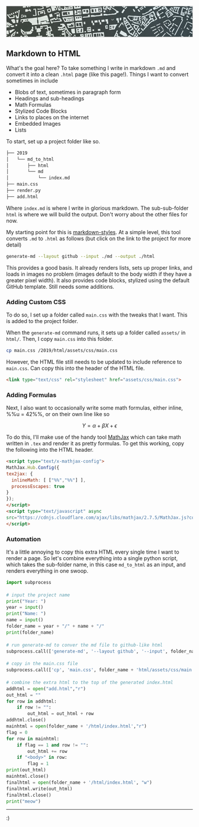 
![header](h.png)

## Markdown to HTML

What's the goal here? To take something I write in markdown `.md` and convert it into a clean `.html` page (like this page!). Things I want to convert sometimes in include

- Blobs of text, sometimes in paragraph form
- Headings and sub-headings
- Math Formulas
- Stylized Code Blocks
- Links to places on the internet
- Embedded Images
- Lists

To start, set up a project folder like so.

```sh
├── 2019
│   └── md_to_html
│       ├── html
│       └── md
│           └── index.md
├── main.css
├── render.py
├── add.html
```

Where `index.md` is where I write in glorious markdown. The sub-sub-folder `html` is where we will build the output. Don't worry about the other files for now.


My starting point for this is [markdown-styles](https://github.com/mixu/markdown-styles). At a simple level, this tool converts `.md` to `.html` as follows (but click on the link to the project for more detail)

```sh
generate-md --layout github --input ./md --output ./html
```

This provides a good basis. It already renders lists, sets up proper links, and loads in images no problem (images default to the body width if they have a greater pixel width). It also provides code blocks, stylized using the default GitHub template. Still needs some additions.

### Adding Custom CSS

To do so, I set up a folder called `main.css` with the tweaks that I want. This is added to the project folder.

When the `generate-md` command runs, it sets up a folder called `assets/` in `html/`. Then, I copy `main.css` into this folder.

```sh
cp main.css /2019/html/assets/css/main.css
```

However, the HTML file still needs to be updated to include reference to `main.css`. Can copy this into the header of the HTML file.

```html
<link type="text/css" rel="stylesheet" href="assets/css/main.css">
```

### Adding Formulas

Next, I also want to occasionally write some math formulas, either inline, %%u = 42%%, or on their own line like so

$$Y = \alpha + \beta X + \epsilon $$

To do this, I'll make use of the handy tool [MathJax](https://www.mathjax.org/) which can take math written in `.tex` and render it as pretty formulas. To get this working, copy the following into the HTML header.

```html
<script type="text/x-mathjax-config">
MathJax.Hub.Config({
tex2jax: {
  inlineMath: [ ["%%","%%"] ],
  processEscapes: true
}
});
</script>
<script type="text/javascript" async
src="https://cdnjs.cloudflare.com/ajax/libs/mathjax/2.7.5/MathJax.js?config=TeX-MML-AM_CHTML" async>
</script>
```

### Automation

It's a little annoying to copy this extra HTML every single time I want to render a page. So let's combine everything into a single python script, which takes the sub-folder name, in this case `md_to_html` as an input, and renders everything in one swoop.

```python
import subprocess

# input the project name
print("Year: ")
year = input()
print("Name: ")
name = input()
folder_name = year + "/" + name + "/"
print(folder_name)

# run generate-md to conver the md file to github-like html
subprocess.call(['generate-md', '--layout github', '--input', folder_name + 'md', '--output', folder_name + '/html'])

# copy in the main.css file
subprocess.call(['cp', 'main.css', folder_name + 'html/assets/css/main.css'])

# combine the extra html to the top of the generated index.html
addhtml = open("add.html","r")
out_html = ""
for row in addhtml:
    if row != "":
        out_html = out_html + row
addhtml.close()
mainhtml = open(folder_name + '/html/index.html',"r")
flag = 0
for row in mainhtml:
    if flag == 1 and row != "":
        out_html += row
    if "<body>" in row:
        flag = 1
print(out_html)
mainhtml.close()
finalhtml = open(folder_name + '/html/index.html', "w")
finalhtml.write(out_html)
finalhtml.close()
print("meow")
```

---

:)
